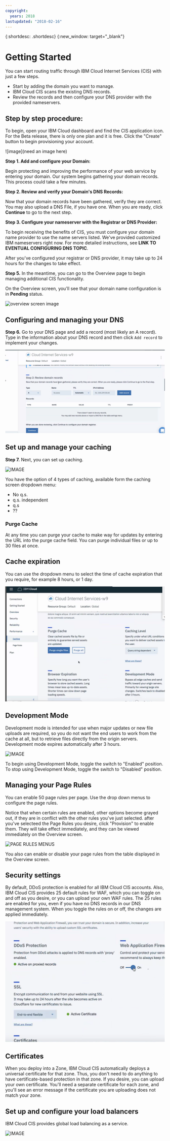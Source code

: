 ```yaml
---
copyright:
  years: 2018
lastupdated: "2018-02-16"
---
```


{:shortdesc: .shortdesc}
{:new_window: target="_blank"}

# Getting Started

You can start routing traffic through IBM Cloud Internet Services (CIS) with just a few steps. 

 * Start by adding the domain you want to manage. 
 * IBM Cloud CIS scans the existing DNS records. 
 * Review the records and then configure your DNS provider with the provided nameservers.
 
 ## Step by step procedure:

To begin, open your IBM Cloud dashboard and find the CIS application icon. For the Beta release, there is only one plan and it is free. Click the "Create" button to begin provisioning your account.

![image](need an image here)

**Step 1. Add and configure your Domain:**

Begin protecting and improving the performance of your web service by entering your domain. Our system begins gathering your domain records. This process could take a few minutes.

**Step 2. Review and verify your Domain's DNS Records:**

Now that your domain records have been gathered, verify they are correct. You may also upload a DNS File, if you have one. When you are ready, click **Continue** to go to the next step.

**Step 3. Configure your nameserver with the Registrar or DNS Provider:** 

To begin receiving the benefits of CIS, you must configure your domain name provider to use the name servers listed. We've provided customized IBM nameservers right now. For more detailed instructions, see **LINK TO EVENTUAL CONFIGURING DNS TOPIC**. 

After you've configured your registrar or DNS provider, it may take up to 24 hours for the changes to take effect. 

**Step 5.** In the meantime, you can go to the Overview page to begin managing additional CIS functionality.

On the Overview screen, you'll see that your domain name configuration is in **Pending** status.

![overview screen image](overview-screen-showing-domain.png)

## Configuring and managing your DNS

**Step 6.** Go to your DNS page and add a record (most likely an A record). Type in the information about your DNS record and then click `Add record` to implement your changes.

![add-DNS](images/add-domain-records-screen.png)

## Set up and manage your caching

**Step 7.** Next, you can set up caching. 

![IMAGE](caching-screen.png)

You have the option of 4 types of caching, available form the caching screen dropdown menu: 

 * No q.s.
 * q.s. independent
 * q.s
 * ??
 
 ### Purge Cache
 
At any time you can purge your cache to make way for updates by entering the URL into the purge cache field. You can purge individual files or up to 30 files at once.
 
 ## Cache expiration
 
You can use the dropdown menu to select the time of cache expiration that you require, for example 8 hours, or 1 day.

![caching image](images/caching-screen.png)
 
 ## Development Mode
 
Development mode is intended for use when major updates or new file uploads are required, so you do not want the end users to work from the cache at all, but to retrieve files directly from the origin servers. Development mode expires automatically after 3 hours.

![IMAGE](development-mode-toggle.png)

To begin using Development Mode, toggle the switch to "Enabled" position. To stop using Development Mode, toggle the switch to "Disabled" position.

## Managing your Page Rules
 
You can enable 50 page rules per page. Use the drop down menus to configure the page rules. 

Notice that when certain rules are enabled, other options become grayed out, if they are in conflict with the other rules you've just selected. after you've selecteed the Page Rules you desire, click "Provision" to enable them. They will take effect immediately, and they can be viewed immediately on the Overview screen.
 
 ![PAGE RULES MENUS](images/page-rules-dropdown-settings.png)
 
 You also can enable or disable your page rules from the table displayed in the Overview screen.
 
 ## Security settings
 
By default, DDoS protection is enabled for all IBM Cloud CIS accounts. Also, IBM Cloud CIS provides 25 default rules for WAF, which you can toggle on and off as you desire, or you can upload your own WAF rules. The 25 rules are enabled for you, even if you have no DNS records in our DNS management system. When you toggle the rules on or off, the changes are applied immediately.

![IMAGE](images/ddos-waf-ssl-screen.png)

## Certificates

When you deploy into a Zone, IBM Cloud CIS automatically deploys a universal certificate for that zone. Thus, you don't need to do anything to have certificate-based protection in that zone. If you desire, you can upload your own certificate. You'll need a separate certificate for each zone, and you'll see an error message if the certificate you are uploading does not match your zone.
 
 ## Set up and configure your load balancers
 
 IBM Cloud CIS provides global load balancing as a service.

![IMAGE](glb-screen.png)

